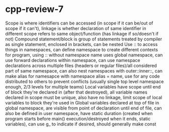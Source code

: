 # cpp-review-7

Scope is where identifiers can be accessed (in scope if it can be/out of scope if it can't), linkage is whether declaration of same identifier in different scope refers to same object/function (has linkage if so/doesn't if not)
Compound statement/block is group of statements treated by compiler as single statement, enclosed in brackets, can be nested
Use :: to access things in namespaces, can define namespace to create different contexts for program, using :: without namespace name uses global namespace, can use forward declarations within namespace, can use namespace declarations across multiple files (headers or regular files)/all considered part of same namespace, can also nest namespaces with outer::inner::, can make alias for namesapce with namespace alias = name, use for any code distributed to others to prevent conflicts (usually single top level namespace enough, 2/3 levels for multiple teams)
Local variables have scope until end of block they're declared in (after that destroyed), all variable names declared in scope must be unique, also have no linkage, limit scope of local variables to block they're used in
Global variables declared at top of file in global namespace, are visible from point of declaration until end of file, can also be defined in user namespace, have static duration (created when program starts before main() execution/destroyed when it ends, static variables), can use g_ to indicate if desired, should generally make const
